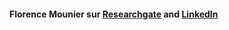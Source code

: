 #### Florence Mounier sur [Researchgate](https://www.researchgate.net/profile/Florence_Mounier) and [LinkedIn](https://www.linkedin.com/in/florence-mounier-351893136/)
